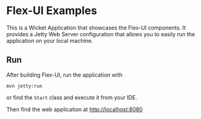 Flex-UI Examples
================

This is a Wicket Application that showcases the Flex-UI components. It provides a Jetty Web Server configuration that
allows you to easily run the application on your local machine.

Run
---

After building Flex-UI, run the application with

    mvn jetty:run

or find the `Start` class and execute it from your IDE.

Then find the web application at <http://localhost:8080>
